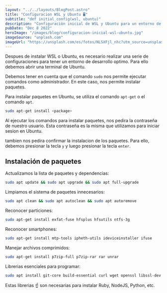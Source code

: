 ```yaml
---
layout: "../../layouts/BlogPost.astro"
title: "Configuracion WSL y Ubuntu 🖥️"
subtitle: "def initial_config(wsl, ubuntu)"
description: "Configuraciòn inicial de WSL y Ubuntu para un entorno de desarrollo"
pubDate: "Dec 8 2022"
heroImage: "/images/blog/configuracion-inicial-wsl-ubuntu.jpg"
imageSource: "unplash.com"
imageUrl: "https://unsplash.com/es/fotos/NLSXFjl_nhc?utm_source=unsplash&utm_medium=referral&utm_content=creditShareLink"
---
```


Despues de instalar WSL o Ubuntu, es necesario realizar una serie de configuraciones para tener un entorno de desarrollo optimo. Para ello debemos abrir una terminal de Ubuntu.

Debemos tener en cuenta que el comando `sudo` nos permite ejecutar comandos como administrador. En este caso, nos permite instalar paquetes.

Para instalar paquetes en Ubuntu, se utiliza el comando `apt-get` o el comando `apt`.

```bash
sudo apt-get install <package>
```

Al ejecutar los comandos para instalar paquetes, nos pedira la contraseña de nuestro usuario. Esta contraseña es la misma que utilizamos para iniciar sesion en Ubuntu.

tambien nos pedira confirmar la instalacion de los paquetes. Para ello, debemos presionar la tecla `y` y luego presionar la tecla `enter`.

## Instalación de paquetes

Actualizamos la lista de paquetes y dependencias:

```bash
sudo apt update && sudo apt upgrade && sudo apt full-upgrade
```

Limpiamos el sistema de paquetes innecesarios:

```bash
sudo apt clean && sudo apt autoclean && sudo apt autoremove
```

Reconocer particiones:

```bash
sudo apt-get install exfat-fuse hfsplus hfsutils ntfs-3g
```

Reconocer smartphones:

```bash
sudo apt-get install mtp-tools ipheth-utils ideviceinstaller ifuse
```

Manejar archivos comprimidos:

```bash
sudo apt-get install p7zip-full p7zip-rar rar unrar
```

Librerias esenciales para programar:

```bash
sudo apt install git-core build-essential curl wget openssl libssl-dev libreadline-dev dirmngr zlib1g-dev libmagickwand-dev imagemagick-6.q16 libffi-dev libpq-dev cmake libwebp-dev libyaml-dev libsqlite3-dev sqlite3 libxml2-dev libxslt1-dev software-properties-common libcurl4-openssl-dev
```

Estas librerias ☝️ son necesarias para instalar Ruby, NodeJS, Python, etc.
